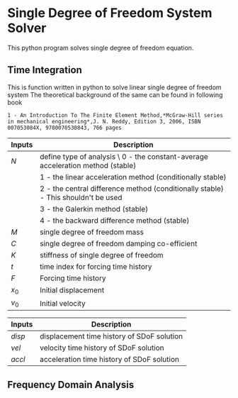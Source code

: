 # Single Degree of Freedom System Solver 

This python program solves single degree of freedom equation.

## Time Integration 
This is function written in python to solve linear single degree of freedom system
The theoretical background of the same can be found in following book

	1 - An Introduction To The Finite Element Method,*McGraw-Hill series in mechanical engineering*,J. N. Reddy, Edition 3, 2006, ISBN	007053084X, 9780070530843, 766 pages

| Inputs  | Description             |
| ------- | ----------------------- |
| *N*     | define type of analysis \\ 0 - the constant-average acceleration method (stable) |
|         | 1 - the linear acceleration method (conditionally stable) |
|         | 2 - the central difference method (conditionally stable) - This shouldn't be used |
|         | 3 - the Galerkin method (stable) |
|         | 4 - the backward difference method (stable) |
|*M*   | single degree of freedom mass |
|*C*| single degree of freedom damping co-efficient |
|*K*| stiffness of single degree of freedom |
|*t*| time index for forcing time history |
|*F*| Forcing time history |
|$x_0$ | Initial displacement |
|$v_0$ | Initial velocity |

| Inputs  | Description             |
| ------- | ----------------------- |
| *disp*  | displacement time history of SDoF solution |
| *vel*   | velocity time history of SDoF solution |
| *accl*  | acceleration time history of SDoF solution |

## Frequency Domain Analysis